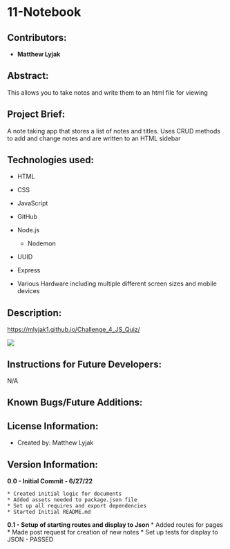 # 11-Notebook
## Contributors:

* **Matthew Lyjak**

## Abstract:

This allows you to take notes and write them to an html file for viewing

## Project Brief:

A note taking app that stores a list of notes and titles.  Uses CRUD methods to add and change notes and are written to an HTML sidebar

## Technologies used:

* HTML
* CSS
* JavaScript
* GitHub
* Node.js
    * Nodemon 
* UUID
* Express

* Various Hardware including multiple different screen sizes and mobile devices

## Description:

https://mlyjak1.github.io/Challenge_4_JS_Quiz/

![](assets/images/JS%20Quiz%20Screenshot.png)


## Instructions for Future Developers:

N/A

## Known Bugs/Future Additions:


## License Information:

* Created by: Matthew Lyjak

## Version Information:

**0.0 - Initial Commit - 6/27/22**
    
    * Created initial logic for documents
    * Added assets needed to package.json file
    * Set up all requires and export dependencies
    * Started Initial README.md

**0.1 - Setup of starting routes and display to Json**
    * Added routes for pages
    * Made post request for creation of new notes
    * Set up tests for display to JSON - PASSED